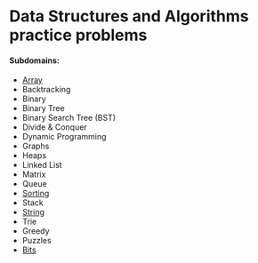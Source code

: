 # Data Structures and Algorithms practice problems

#### Subdomains:
- [Array](./array)
- Backtracking
- Binary
- Binary Tree
- Binary Search Tree (BST)
- Divide & Conquer
- Dynamic Programming
- Graphs
- Heaps
- Linked List
- Matrix
- Queue
- [Sorting](./sorting)
- Stack
- [String](./string)
- Trie
- Greedy
- Puzzles
- [Bits](./bits)
